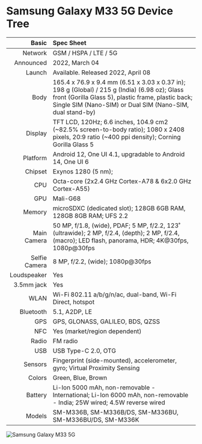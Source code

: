 # Samsung Galaxy M33 5G Device Tree

Basic         |Spec Sheet
-------------:|:-------------------------------------------------------------------------------------------------------------------------------------------------------
Network	      | GSM / HSPA / LTE / 5G
Announced     |2022, March 04
Launch	      |Available. Released 2022, April 08
Body	      |165.4 x 76.9 x 9.4 mm (6.51 x 3.03 x 0.37 in); 198 g (Global) / 215 g (India) (6.98 oz); Glass front (Gorilla Glass 5), plastic frame, plastic back; Single SIM (Nano-SIM) or Dual SIM (Nano-SIM, dual stand-by)
Display	      |TFT LCD, 120Hz; 6.6 inches, 104.9 cm2 (~82.5% screen-to-body ratio); 1080 x 2408 pixels, 20:9 ratio (~400 ppi density); Corning Gorilla Glass 5
Platform      |Android 12, One UI 4.1, upgradable to Android 14, One UI 6
Chipset	      |Exynos 1280 (5 nm);
CPU	      |Octa-core (2x2.4 GHz Cortex-A78 & 6x2.0 GHz Cortex-A55)
GPU	      |Mali-G68
Memory	      |microSDXC (dedicated slot); 128GB 6GB RAM, 128GB 8GB RAM; UFS 2.2
Main Camera   |50 MP, f/1.8, (wide), PDAF; 5 MP, f/2.2, 123˚ (ultrawide); 2 MP, f/2.4, (depth); 2 MP, f/2.4, (macro); LED flash, panorama, HDR; 4K@30fps, 1080p@30fps
Selfie Camera |8 MP, f/2.2, (wide); 1080p@30fps
Loudspeaker   |Yes
3.5mm jack    |Yes
WLAN	      |Wi-Fi 802.11 a/b/g/n/ac, dual-band, Wi-Fi Direct, hotspot
Bluetooth     |5.1, A2DP, LE
GPS	      |GPS, GLONASS, GALILEO, BDS, QZSS
NFC           |Yes (market/region dependent)
Radio	      |FM radio
USB	      |USB Type-C 2.0, OTG
Sensors	      |Fingerprint (side-mounted), accelerometer, gyro; Virtual Proximity Sensing
Colors 	      |Green, Blue, Brown
Battery       |Li-Ion 5000 mAh, non-removable - International; Li-Ion 6000 mAh, non-removable - India; 25W wired; 4.5W reverse wired
Models        |SM-M336B, SM-M336B/DS, SM-M336BU, SM-M336BU/DS, SM-M336K

![Samsung Galaxy M33 5G](https://fdn2.gsmarena.com/vv/pics/samsung/samsung-galaxy-m33-1.jpg "Samsung Galaxy M33 5G")
